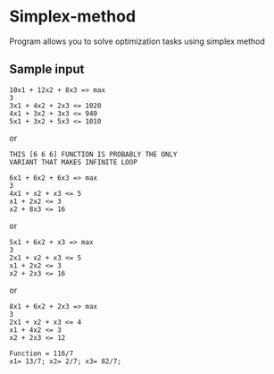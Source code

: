 # Simplex-method

  Program allows you to solve optimization tasks using simplex method

## Sample input
    10x1 + 12x2 + 8x3 => max
    3
    3x1 + 4x2 + 2x3 <= 1020
    4x1 + 3x2 + 3x3 <= 940
    5x1 + 3x2 + 5x3 <= 1010

or

    THIS [6 6 6] FUNCTION IS PROBABLY THE ONLY 
    VARIANT THAT MAKES INFINITE LOOP

    6x1 + 6x2 + 6x3 => max
    3
    4x1 + x2 + x3 <= 5
    x1 + 2x2 <= 3
    x2 + 8x3 <= 16
    
or

    5x1 + 6x2 + x3 => max
    3
    2x1 + x2 + x3 <= 5
    x1 + 2x2 <= 3
    x2 + 2x3 <= 16
    
or

    8x1 + 6x2 + 2x3 => max
    3
    2x1 + x2 + x3 <= 4
    x1 + 4x2 <= 3
    x2 + 2x3 <= 12
    
    Function = 116/7
    x1= 13/7; x2= 2/7; x3= 82/7;